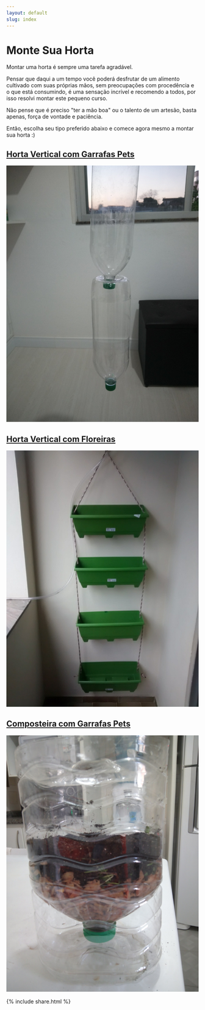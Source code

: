 ```yaml
---
layout: default
slug: index
---
```


<div class="jumbotron">
	<div class="container">
        <h1 class="display-3">Monte Sua Horta</h1>
		<p>Montar uma horta é sempre uma tarefa agradável.</p>
		<p>Pensar que daqui a um tempo você poderá desfrutar de um alimento cultivado com suas próprias mãos, sem preocupações com procedência e o que está consumindo, é uma sensação incrível e recomendo a todos, por isso resolvi montar este pequeno curso.</p>
		<p>Não pense que é preciso "ter a mão boa" ou o talento de um artesão, basta apenas, força de vontade e paciência.</p>
		<p>Então, escolha seu tipo preferido abaixo e comece agora mesmo a montar sua horta :)</p>
	</div>
</div>

<div class="row">
	<div class="col-md-4 col-sm-12">
		<h2><a href="/vertical-pet/">Horta Vertical com Garrafas Pets</a></h2>
		<a href="/vertical-pet/"><img src="/assets/img/pet/018.jpg" alt="Vertical com garrafas pets" class="img-responsive thumbnail"></a>
	</div>
	<div class="col-md-4 col-sm-12">
		<h2><a href="/vertical-floreira/">Horta Vertical com Floreiras</a></h2>
		<a href="/vertical-floreira/"><img src="/assets/img/vertical/016.jpg" alt="Vertical com garrafas pets" class="img-responsive thumbnail"></a>
	</div>
	<div class="col-md-4 col-sm-12">
		<h2><a href="/composteira-pet/">Composteira com Garrafas Pets</a></h2>
		<a href="/composteira-pet/"><img src="/assets/img/composteira/020.jpg" alt="composteira com garrafas pets" class="img-responsive thumbnail"></a>
	</div>
</div>

{% include share.html %}